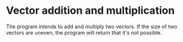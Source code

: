 # Vector addition and multiplication
The program intends to add and multiply two vectors.
If the size of two vectors are uneven, the program will return that it's not possible.
